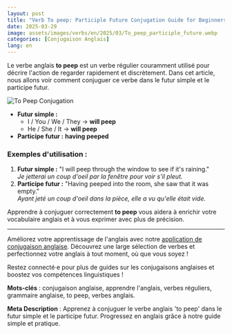 ```yaml
---
layout: post 
title: "Verb To peep: Participle Future Conjugation Guide for Beginners"
date: 2025-03-29
image: assets/images/verbs/en/2025/03/To_peep_participle_future.webp
categories: [Conjugaison Anglais]
lang: en
---
```


Le verbe anglais **to peep** est un verbe régulier couramment utilisé pour décrire l'action de regarder rapidement et discrètement. Dans cet article, nous allons voir comment conjuguer ce verbe dans le futur simple et le participe futur.

![To Peep Conjugation](/assets/images/verbs/2025/03/To_peep_participle_future.webp)

- **Futur simple :**  
  - I / You / We / They → **will peep**  
  - He / She / It → **will peep**
- **Participe futur :** **having peeped**

### Exemples d'utilisation :

1. **Futur simple :** "I will peep through the window to see if it's raining."  
   _Je jetterai un coup d'oeil par la fenêtre pour voir s'il pleut._
2. **Participe futur :** "Having peeped into the room, she saw that it was empty."  
   _Ayant jeté un coup d'oeil dans la pièce, elle a vu qu'elle était vide._

Apprendre à conjuguer correctement **to peep** vous aidera à enrichir votre vocabulaire anglais et à vous exprimer avec plus de précision. 

---

Améliorez votre apprentissage de l'anglais avec notre [application de conjugaison anglaise]({{site.appStore.en}}). Découvrez une large sélection de verbes et perfectionnez votre anglais à tout moment, où que vous soyez !

Restez connecté·e pour plus de guides sur les conjugaisons anglaises et boostez vos compétences linguistiques !

**Mots-clés** : conjugaison anglaise, apprendre l'anglais, verbes réguliers, grammaire anglaise, to peep, verbes anglais.

**Meta Description** : Apprenez à conjuguer le verbe anglais 'to peep' dans le futur simple et le participe futur. Progressez en anglais grâce à notre guide simple et pratique.